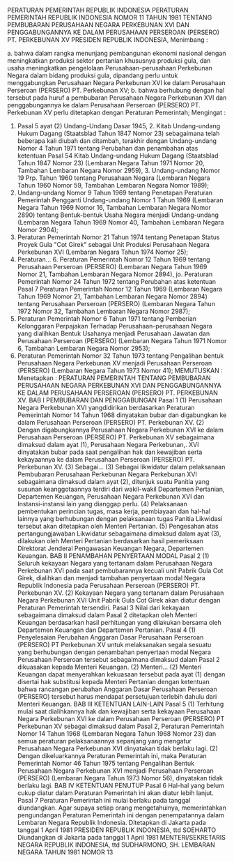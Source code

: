  PERATURAN PEMERINTAH REPUBLIK INDONESIA PERATURAN PEMERINTAH REPUBLIK INDONESIA NOMOR 11 TAHUN 1981 TENTANG PEMBUBARAN PERUSAHAAN NEGARA PERKEBUNAN XVI DAN PENGGABUNGANNYA KE DALAM PERUSAHAAN PERSEROAN (PERSERO) PT. PERKEBUNAN XV PRESIDEN REPUBLIK INDONESIA,
Menimbang :

a. bahwa dalam rangka menunjang pembangunan ekonomi nasional dengan meningkatkan produksi sektor pertanian khususnya produksi gula, dan usaha meningkatkan pengelolaan Perusahaan-perusahaan Perkebunan Negara dalam bidang produksi gula, dipandang perlu untuk menggabungkan Perusahaan Negara Perkebunan XVI ke dalam Perusahaan Perseroan (PERSERO) PT. Perkebunan XV;
b. bahwa berhubung dengan hal tersebut pada huruf a pembubaran Perusahaan Negara Perkebunan XVI dan penggabungannya ke dalam Perusahaan Perseroan (PERSERO) PT. Perkebunan XV perlu ditetapkan dengan Peraturan Pemerintah;
Mengingat :

1. Pasal 5 ayat (2) Undang-Undang Dasar 1945, 2. Kitab Undang-undang Hukum Dagang (Staatsblad Tahun 1847 Nomor 23) sebagaimana telah beberapa kali diubah dan ditambah, terakhir dengan Undang-undang Nomor 4 Tahun 1971 tentang Perubahan dan penambahan atas ketentuan Pasal 54 Kitab Undang-undang Hukum Dagang (Staatsblad Tahun 1847 Nomor 23) (Lembaran Negara Tahun 1971 Nomor 20, Tambahan Lembaran Negara Nomor 2959), 3. Undang-undang Nomor 19 Prp. Tahun 1960 tentang Perusahaan Negara (Lembaran Negara Tahun 1960 Nomor 59, Tambahan Lembaran Negara Nomor 1989);
4. Undang-undang Nomor 9 Tahun 1969 tentang Penetapan Peraturan Pemerintah Pengganti Undang-undang Nomor 1 Tahun 1969 (Lembaran Negara Tahun 1969 Nomor 16, Tambahan Lembaran Negara Nomor 2890) tentang Bentuk-bentuk Usaha Negara menjadi Undang-undang (Lembaran Negara Tahun 1969 Nomor 40, Tambahan Lembaran Negara Nomor 2904);
5. Peraturan Pemerintah Nomor 21 Tahun 1974 tentang Penetapan Status Proyek Gula "Cot Girek" sebagai Unit Produksi Perusahaan Negara Perkebunan XVI (Lembaran Negara Tahun 1974 Nomor 25);
6. Peraturan… 6. Peraturan Pemerintah Nomor 12 Tahun 1969 tentang Perusahaan Perseroan (PERSERO) (Lembaran Negara Tahun 1969 Nomor 21, Tambahan Lembaran Negara Nomor 2894), jo. Peraturan Pemerintah Nomor 24 Tahun 1972 tentang Perubahan atas ketentuan Pasal 7 Peraturan Pemerintah Nomor 12 Tahun 1969 (Lembaran Negara Tahun 1969 Nomor 21, Tambahan Lembaran Negara Nomor 2894) tentang Perusahaan Perseroan (PERSERO) (Lembaran Negara Tahun 1972 Nomor 32, Tambahan Lembaran Negara Nomor 2987);
7. Peraturan Pemerintah Nomor 6 Tahun 1971 tentang Pemberian Kelonggaran Perpajakan Terhadap Perusahaan-perusahaan Negara yang dialihkan Bentuk Usahanya menjadi Perusahaan Jawatan dan Perusahaan Perseroan (PERSERO) (Lembaran Negara Tahun 1971 Nomor 6, Tambahan Lembaran Negara Nomor 2953);
8. Peraturan Pemerintah Nomor 32 Tahun 1973 tentang Pengalihan bentuk Perusahaan Negara Perkebunan XV menjadi Perusahaan Perseroan (PERSERO) (Lembaran Negara Tahun 1973 Nomor 41);
MEMUTUSKAN :
 Menetapkan : PERATURAN PEMERINTAH TENTANG PEMBUBARAN PERUSAHAAN NEGARA PERKEBUNAN XVI DAN PENGGABUNGANNYA KE DALAM PERUSAHAAN PERSEROAN (PERSERO) PT. PERKEBUNAN XV.
BAB I PEMBUBARAN DAN PENGGABUNGAN
Pasal 1
(1) Perusahaan Negara Perkebunan XVI yangdidirikan berdasarkan Peraturan Pemerintah Nomor 14 Tahun 1968 dinyatakan bubar dan digabungkan ke dalam Perusahaan Perseroan (PERSERO) PT. Perkebunan XV.
(2) Dengan digabungkannya Perusahaan Negara Perkebunan XVI ke dalam Perusahaan Perseroan (PERSERO) PT. Perkebunan XV sebagaimana dimaksud dalam ayat (1), Perusahaan Negara Perkebunan,. XVI dinyatakan bubar pada saat pengalihan hak dan kewajiban serta kekayaannya ke dalam Perusahaan Perseroan (PERSERO) PT. Perkebunan XV.
(3) Sebagai… (3) Sebagai likwidatur dalam pelaksanaan Pembubaran Perusahaan Perkebunan Negara Perkebunan XVI sebagaimana dimaksud dalam ayat (2), ditunjuk suatu Panitia yang susunan keanggotaannya terdiri dari wakil-wakil Departemen Pertanian, Departemen Keuangan, Perusahaan Negara Perkebunan XVI dan Instansi-instansi lain yang dianggap perlu.
(4) Pelaksanaan pembentukan perincian tugas, masa kerja, pembiayaan dan hal-hal lainnya yang berhubungan dengan pelaksanaan tugas Panitia Likwidasi tersebut akan ditetapkan oleh Menteri Pertanian.
(5) Pengesahan atas pertangungjawaban Likwidatur sebagaimana dimaksud dalam ayat (3), dilakukan oleh Menteri Pertanian berdasarkan hasil pemeriksaan Direktorat Jenderal Pengawasan Keuangan Negara, Departemen Keuangan.
BAB II PENAMBAHAN PENYERTAAN MODAL
Pasal 2
(1) Seluruh kekayaan Negara yang tertanam dalam Perusahaan Negara Perkebunan XVI pada saat pembubarannya kecuali unit Pabrik Gula Cot Girek, dialihkan dan menjadi tambahan penyertaan modal Negara Republik Indonesia pada Perusahaan Perseroan (PERSERO) PT. Perkebunan XV.
(2) Kekayaan Negara yang tertanam dalam Perusahaan Negara Perkebunan XVI Unit Pabrik Gula Cot Girek akan diatur dengan Peraturan Pemerintah tersendiri.
Pasal 3
Nilai dari kekayaan sebagaimana dimaksud dalam Pasal 2 ditetapkan oleh Menteri Keuangan berdasarkan hasil perhitungan yang dilakukan bersama oleh Departemen Keuangan dan Departemen Pertanian.
Pasal 4
(1) Penyelesaian Perubahan Anggaran Dasar Perusahaan Perseroan (PERSERO) PT Perkebunan XV untuk melaksanakan segala sesuatu yang berhubungan dengan penambahan penyertaan modal Negara Perusahaan Perseroan tersebut sebagaimana dimaksud dalam Pasal 2 dikuasakan kepada Menteri Keuangan.
(2) Menteri… (2) Menteri Keuangan dapat menyerahkan kekuasaan tersebut pada ayat (1) dengan disertai hak substitusi kepada Menteri Pertanian dengan ketentuan bahwa rancangan perubahan Anggaran Dasar Perusahaan Perseroan (PERSERO) tersebut harus mendapat persetujuan terlebih dahulu dari Menteri Keuangan.
BAB III KETENTUAN LAIN-LAIN
Pasal 5
(1) Terhitung mulai saat dialihkannya hak dan kewajiban serta kekayaan Perusahaan Negara Perkebunan XVI ke dalam Perusahaan Perseroan (PERSERO) PT Perkebunan XV sebagai dimaksud dalam Pasal 2, Peraturan Pemerintah Nomor 14 Tahun 1968 (Lembaran Negara Tahun 1968 Nomor 23) dan semua peraturan pelaksanaannya sepanjang yang mengatur Perusahaan Negara Perkebunan XVI dinyatakan tidak berlaku lagi.
(2) Dengan dikeluarkannya Peraturan Pemerintah ini, maka Peraturan Pemerintah Nomor 46 Tahun 1975 tentang Pengalihan Bentuk Perusahaan Negara Perkebunan XVI menjadi Perusahaan Perseroan (PERSERO) (Lembaran Negara Tahun 1973 Nomor 56), dinyatakan tidak berlaku lagi.
BAB IV KETENTUAN PENUTUP
Pasal 6
Hal-hal yang belum cukup diatur dalam Peraturan Pemerintah ini akan diatur lebih lanjut.
Pasal 7
Peraturan Pemerintah ini mulai berlaku pada tanggal diundangkan. Agar supaya setiap orang mengetahuinya, memerintahkan pengundangan Peraturan Pemerintah ini dengan penempatannya dalam Lembaran Negara Republik Indonesia. Ditetapkan di Jakarta pada tanggal 1 April 1981 PRESIDEN REPUBLIK INDONESIA, ttd SOEHARTO Diundangkan di Jakarta pada tanggal 1 April 1981 MENTERI/SEKRETARIS NEGARA REPUBLIK INDONESIA, ttd SUDHARMONO, SH. LEMBARAN NEGARA TAHUN 1981 NOMOR 13